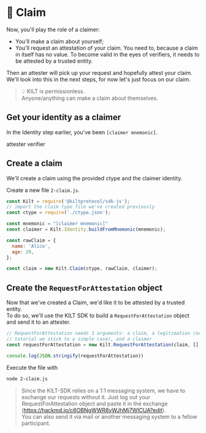 # 💬 Claim

Now, you'll play the role of a <span class="label-role claimer">claimer</span>:  
* You'll make a claim about yourself;  
* You'll request an attestation of your claim. You need to, because a claim in itself has no value. To become valid in the eyes of <span class="label-role verifier">verifiers</span>, it needs to be attested by a trusted entity.

Then an <span class="label-role attester">attester</span> will pick up your request and hopefully attest your claim. We'll look into this in the next steps, for now let's just focus on our claim.    


> 💡 KILT is permissionless.   
> Anyone/anything can make a claim about themselves.

<!-- and a *RequestForAttestaion* object, which we will share with the other participants, so that they can attest it. -->
  
## Get your identity as a claimer  
In the Identity step earlier, you've been    `[claimer mnemonic]`.

<span class="label-role attester">attester</span>
<span class="label-role verifier">verifier</span>

## Create a claim
We'll create a claim using the provided ctype and the claimer identity. 

Create a new file `2-claim.js`. 

```javascript 
const Kilt = require('@kiltprotocol/sdk-js');
// import the claim type file we've created previously
const ctype = require('./ctype.json');

const mnemonic = "[claimer mnemonic]"
const claimer = Kilt.Identity.buildFromMnemonic(mnemonic);

const rawClaim = {
  name: 'Alice',
  age: 29,
};

const claim = new Kilt.Claim(ctype, rawClaim, claimer);
```

## Create the `RequestForAttestation` object  

Now that we've created a Claim, we'd like it to be attested by a trusted entity.  
To do so, we'll use the KILT SDK to build a `RequestForAttestation` object and send it to an attester. 

<!-- which will be send to a potential attester -->

```javascript
// RequestForAttestation needs 3 arguments: a claim, a legitimation (only useful for trust hierarchies, but for this
// tutorial we stick to a simple case), and a claimer
const requestForAttestation = new Kilt.RequestForAttestation(claim, [], claimer)
```

<!-- We will just log it out, to copy/paste it and send it to a fellow participant. -->

```javascript
console.log(JSON.stringify(requestForAttestation))
```

Execute the file with
```bash
node 2-claim.js
```

> Since the KILT-SDK relies on a 1:1 messaging system, we have to exchange our requests without it.
> Just log out your RequestForAttestation object and paste it in the exchange (https://hackmd.io/c6OBNgWWR8yWJhMj7WICUA?edit).  
> You can also send it via mail or another messaging system to a fellow participant.
